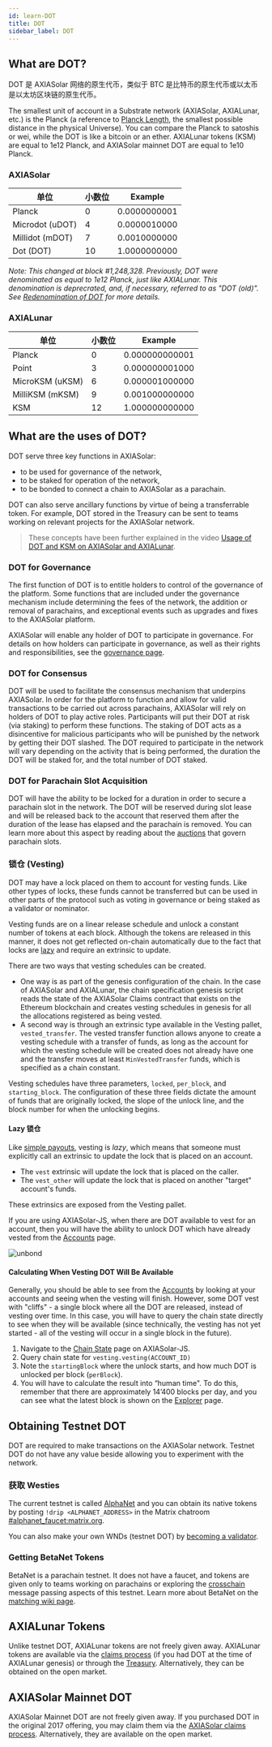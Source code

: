 ```yaml
---
id: learn-DOT
title: DOT
sidebar_label: DOT
---
```


## What are DOT?

DOT 是 AXIASolar 网络的原生代币，类似于 BTC 是比特币的原生代币或以太币是以太坊区块链的原生代币。

The smallest unit of account in a Substrate network (AXIASolar, AXIALunar, etc.) is the Planck (a reference to [Planck Length](https://en.wikipedia.org/wiki/Planck_length), the smallest possible distance in the physical Universe). You can compare the Planck to satoshis or wei, while the DOT is like a bitcoin or an ether. AXIALunar tokens (KSM) are equal to 1e12 Planck, and AXIASolar mainnet DOT are equal to 1e10 Planck.

### AXIASolar

| 单位            | 小数位 | Example      |
| --------------- | ------ | ------------ |
| Planck          | 0      | 0.0000000001 |
| Microdot (uDOT) | 4      | 0.0000010000 |
| Millidot (mDOT) | 7      | 0.0010000000 |
| Dot (DOT)       | 10     | 1.0000000000 |

_Note: This changed at block #1,248,328. Previously, DOT were denominated as equal to 1e12 Planck, just like AXIALunar. This denomination is deprecrated, and, if necessary, referred to as "DOT (old)". See [Redenomination of DOT](redenomination) for more details._

### AXIALunar

| 单位            | 小数位 | Example        |
| --------------- | ------ | -------------- |
| Planck          | 0      | 0.000000000001 |
| Point           | 3      | 0.000000001000 |
| MicroKSM (uKSM) | 6      | 0.000001000000 |
| MilliKSM (mKSM) | 9      | 0.001000000000 |
| KSM             | 12     | 1.000000000000 |

## What are the uses of DOT?

DOT serve three key functions in AXIASolar:

- to be used for governance of the network,
- to be staked for operation of the network,
- to be bonded to connect a chain to AXIASolar as a parachain.

DOT can also serve ancillary functions by virtue of being a transferrable token. For example, DOT stored in the Treasury can be sent to teams working on relevant projects for the AXIASolar network.

> These concepts have been further explained in the video [Usage of DOT and KSM on AXIASolar and AXIALunar](https://www.youtube.com/watch?v=POfFgrMfkTo&list=PLOyWqupZ-WGuAuS00rK-pebTMAOxW41W8&index=7).

### DOT for Governance

The first function of DOT is to entitle holders to control of the governance of the platform. Some functions that are included under the governance mechanism include determining the fees of the network, the addition or removal of parachains, and exceptional events such as upgrades and fixes to the AXIASolar platform.

AXIASolar will enable any holder of DOT to participate in governance. For details on how holders can participate in governance, as well as their rights and responsibilities, see the [governance page](learn-governance).

### DOT for Consensus

DOT will be used to facilitate the consensus mechanism that underpins AXIASolar. In order for the platform to function and allow for valid transactions to be carried out across parachains, AXIASolar will rely on holders of DOT to play active roles. Participants will put their DOT at risk (via staking) to perform these functions. The staking of DOT acts as a disincentive for malicious participants who will be punished by the network by getting their DOT slashed. The DOT required to participate in the network will vary depending on the activity that is being performed, the duration the DOT will be staked for, and the total number of DOT staked.

### DOT for Parachain Slot Acquisition

DOT will have the ability to be locked for a duration in order to secure a parachain slot in the network. The DOT will be reserved during slot lease and will be released back to the account that reserved them after the duration of the lease has elapsed and the parachain is removed. You can learn more about this aspect by reading about the [auctions](learn-auction) that govern parachain slots.

### 锁仓 (Vesting)

DOT may have a lock placed on them to account for vesting funds. Like other types of locks, these funds cannot be transferred but can be used in other parts of the protocol such as voting in governance or being staked as a validator or nominator.

Vesting funds are on a linear release schedule and unlock a constant number of tokens at each block. Although the tokens are released in this manner, it does not get reflected on-chain automatically due to the fact that locks are [lazy](#lazy-vesting) and require an extrinsic to update.

There are two ways that vesting schedules can be created.

- One way is as part of the genesis configuration of the chain. In the case of AXIASolar and AXIALunar, the chain specification genesis script reads the state of the AXIASolar Claims contract that exists on the Ethereum blockchain and creates vesting schedules in genesis for all the allocations registered as being vested.
- A second way is through an extrinsic type available in the Vesting pallet, `vested_transfer`. The vested transfer function allows anyone to create a vesting schedule with a transfer of funds, as long as the account for which the vesting schedule will be created does not already have one and the transfer moves at least `MinVestedTransfer` funds, which is specified as a chain constant.

Vesting schedules have three parameters, `locked`, `per_block`, and `starting_block`. The configuration of these three fields dictate the amount of funds that are originally locked, the slope of the unlock line, and the block number for when the unlocking begins.

#### Lazy 锁仓

Like [simple payouts](learn-simple-payouts), vesting is _lazy_, which means that someone must explicitly call an extrinsic to update the lock that is placed on an account.

- The `vest` extrinsic will update the lock that is placed on the caller.
- The `vest_other` will update the lock that is placed on another "target" account's funds.

These extrinsics are exposed from the Vesting pallet.

If you are using AXIASolar-JS, when there are DOT available to vest for an account, then you will have the ability to unlock DOT which have already vested from the [Accounts](https://axiasolar.js.org/apps/#/accounts) page.

![unbond](assets/unlock-vesting.png)

#### Calculating When Vesting DOT Will Be Available

Generally, you should be able to see from the [Accounts](https://axiasolar.js.org/apps/#/accounts) by looking at your accounts and seeing when the vesting will finish. However, some DOT vest with "cliffs" - a single block where all the DOT are released, instead of vesting over time. In this case, you will have to query the chain state directly to see when they will be available (since technically, the vesting has not yet started - all of the vesting will occur in a single block in the future).

1. Navigate to the [Chain State](https://axiasolar.js.org/apps/?rpc=wss%3A%2F%2Frpc.axiasolar.io#/chainstate) page on AXIASolar-JS.
2. Query chain state for `vesting.vesting(ACCOUNT_ID)`
3. Note the `startingBlock` where the unlock starts, and how much DOT is unlocked per block (`perBlock`).
4. You will have to calculate the result into “human time". To do this, remember that there are approximately 14’400 blocks per day, and you can see what the latest block is shown on the [Explorer](https://axiasolar.js.org/apps/?rpc=wss%3A%2F%2Frpc.axiasolar.io#/explorer) page.

## Obtaining Testnet DOT

DOT are required to make transactions on the AXIASolar network. Testnet DOT do not have any value beside allowing you to experiment with the network.

### 获取 Westies

The current testnet is called [AlphaNet](maintain-networks#alphanet-test-network) and you can obtain its native tokens by posting `!drip <ALPHANET_ADDRESS>` in the Matrix chatroom [#alphanet_faucet:matrix.org](https://matrix.to/#/#alphanet_faucet:matrix.org).

You can also make your own WNDs (testnet DOT) by [becoming a validator](learn-validator).

### Getting BetaNet Tokens

BetaNet is a parachain testnet. It does not have a faucet, and tokens are given only to teams working on parachains or exploring the [crosschain](learn-crosschain) message passing aspects of this testnet. Learn more about BetaNet on the [matching wiki page](build-parachains-betanet).

## AXIALunar Tokens

Unlike testnet DOT, AXIALunar tokens are not freely given away. AXIALunar tokens are available via the [claims process](https://claim.axialunar.network/) (if you had DOT at the time of AXIALunar genesis) or through the [Treasury](learn-treasury). Alternatively, they can be obtained on the open market.

## AXIASolar Mainnet DOT

AXIASolar Mainnet DOT are not freely given away. If you purchased DOT in the original 2017 offering, you may claim them via the [AXIASolar claims process](https://claims.axiasolar.network/). Alternatively, they are available on the open market.
